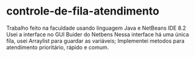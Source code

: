 # controle-de-fila-atendimento
Trabalho feito na faculdade usando linguagem Java e NetBeans IDE 8.2
Usei a interface no GUI Buider do Netbens 
Nessa interface há uma única fila, usei Arraylist para guardar as variáveis;
Implementei metodos para atendimento prioritário, rápido e comum.  

